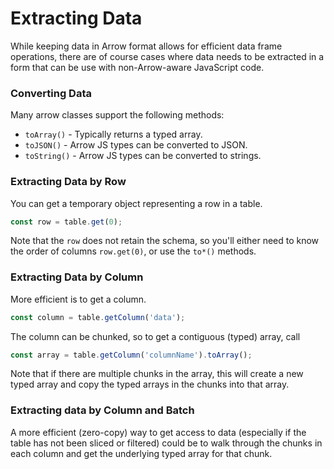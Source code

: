 # Extracting Data

While keeping data in Arrow format allows for efficient data frame operations, there are of course cases where data needs to be extracted in a form that can be use with non-Arrow-aware JavaScript code.

### Converting Data

Many arrow classes support the following methods:

* `toArray()` - Typically returns a typed array.
* `toJSON()` - Arrow JS types can be converted to JSON.
* `toString()` - Arrow JS types can be converted to strings.

### Extracting Data by Row

You can get a temporary object representing a row in a table.

```js
const row = table.get(0);
```

Note that the `row` does not retain the schema, so you'll either need to know the order of columns `row.get(0)`, or use the `to*()` methods.

### Extracting Data by Column

More efficient is to get a column.

```js
const column = table.getColumn('data');
```

The column can be chunked, so to get a contiguous (typed) array, call

```js
const array = table.getColumn('columnName').toArray();
```

Note that if there are multiple chunks in the array, this will create a new typed array and copy the typed arrays in the chunks into that array.

### Extracting data by Column and Batch

A more efficient (zero-copy) way to get access to data (especially if the table has not been sliced or filtered) could be to walk through the chunks in each column and get the underlying typed array for that chunk.
